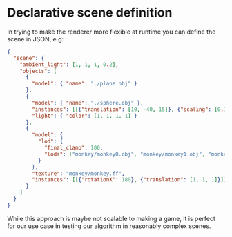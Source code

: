 <link rel="stylesheet" href="https://unpkg.com/sakura.css/css/sakura.css" type="text/css">

# Declarative scene definition

In trying to make the renderer more flexible at runtime you can define the scene in JSON, e.g:

```json
{
  "scene": {
    "ambient_light": [1, 1, 1, 0.2],
    "objects": [
      {
        "model": { "name": "./plane.obj" }
      },
      {
        "model": { "name": "./sphere.obj" },
        "instances": [[{"translation": [10, -40, 15]}, {"scaling": [0.1, 0.1, 0.1]}]], 
        "light": { "color": [1, 1, 1, 1] }
      },
      {
        "model": {
          "lod": {
            "final_clamp": 100,
            "lods": ["monkey/monkey0.obj", "monkey/monkey1.obj", "monkey/monkey2.obj", "monkey/monkey3.obj", "monkey/monkey4.obj"]
          }
        },
        "texture": "monkey/monkey.ff",
        "instances": [[{"rotationX": 180}, {"translation": [1, 1, 1]}]]
      }
    ]
  }
}
```

While this approach is maybe not scalable to making a game, it is perfect for our use case in testing our algorithm in reasonably complex scenes.

